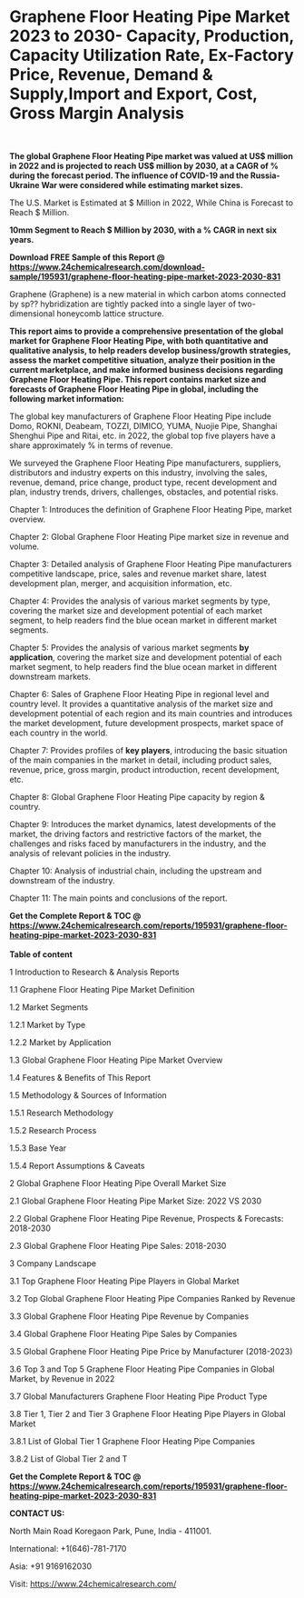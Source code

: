 <h1>Graphene Floor Heating Pipe Market 2023 to 2030- Capacity, Production, Capacity Utilization Rate, Ex-Factory Price, Revenue, Demand & Supply,Import and Export, Cost, Gross Margin Analysis</h1><br/><p><strong>The global Graphene Floor Heating Pipe market was valued at US$ million in 2022 and is projected to reach US$ million by 2030, at a <strong>CAGR</strong> of % during the forecast period. The influence of COVID-19 and the Russia-Ukraine War were considered while estimating market sizes.</strong></p><p>The U.S. Market is Estimated at $ Million in 2022, While China is Forecast to Reach $ Million.</p><p><strong>10mm Segment to Reach $ Million by 2030, with a % <strong>CAGR</strong> in next six years.</strong></p><div><b>Download FREE Sample of this Report @ <a href="https://www.24chemicalresearch.com/download-sample/195931/graphene-floor-heating-pipe-market-2023-2030-831">https://www.24chemicalresearch.com/download-sample/195931/graphene-floor-heating-pipe-market-2023-2030-831</a></b></div><p>
 
 Graphene (Graphene) is a new material in which carbon atoms connected by sp?? hybridization are tightly packed into a single layer of two-dimensional honeycomb lattice structure.</p><p><strong>This report aims to provide a comprehensive presentation of the global market for Graphene Floor Heating Pipe, with both quantitative and qualitative analysis, to help readers develop business/growth strategies, assess the market competitive situation, analyze their position in the current marketplace, and make informed business decisions regarding Graphene Floor Heating Pipe. This report contains market size and forecasts of Graphene Floor Heating Pipe in global, including the following market information:</strong></p><p>The global key manufacturers of Graphene Floor Heating Pipe include Domo, ROKNI, Deabeam, TOZZI, DIMICO, YUMA, Nuojie Pipe, Shanghai Shenghui Pipe and Ritai, etc. in 2022, the global top five players have a share approximately % in terms of revenue.</p><p>We surveyed the Graphene Floor Heating Pipe manufacturers, suppliers, distributors and industry experts on this industry, involving the sales, revenue, demand, price change, product type, recent development and plan, industry trends, drivers, challenges, obstacles, and potential risks.</p><p>Chapter 1: Introduces the definition of Graphene Floor Heating Pipe, market overview.</p><p>Chapter 2: Global Graphene Floor Heating Pipe market size in revenue and volume.</p><p>Chapter 3: Detailed analysis of Graphene Floor Heating Pipe manufacturers competitive landscape, price, sales and revenue market share, latest development plan, merger, and acquisition information, etc.</p><p>Chapter 4: Provides the analysis of various market segments by type, covering the market size and development potential of each market segment, to help readers find the blue ocean market in different market segments.</p><p>Chapter 5: Provides the analysis of various market segments <strong>by application</strong>, covering the market size and development potential of each market segment, to help readers find the blue ocean market in different downstream markets.</p><p>Chapter 6: Sales of Graphene Floor Heating Pipe in regional level and country level. It provides a quantitative analysis of the market size and development potential of each region and its main countries and introduces the market development, future development prospects, market space of each country in the world.</p><p>Chapter 7: Provides profiles of <strong>key players</strong>, introducing the basic situation of the main companies in the market in detail, including product sales, revenue, price, gross margin, product introduction, recent development, etc.</p><p>Chapter 8: Global Graphene Floor Heating Pipe capacity by region & country.</p><p>Chapter 9: Introduces the market dynamics, latest developments of the market, the driving factors and restrictive factors of the market, the challenges and risks faced by manufacturers in the industry, and the analysis of relevant policies in the industry.</p><p>Chapter 10: Analysis of industrial chain, including the upstream and downstream of the industry.</p><p>Chapter 11: The main points and conclusions of the report.</p><div><b>Get the Complete Report & TOC @ <a href="https://www.24chemicalresearch.com/reports/195931/graphene-floor-heating-pipe-market-2023-2030-831">https://www.24chemicalresearch.com/reports/195931/graphene-floor-heating-pipe-market-2023-2030-831</a></b></div><br><b>Table of content</b><p>1 Introduction to Research & Analysis Reports<br />
 
  1.1 Graphene Floor Heating Pipe Market Definition<br />
 
  1.2 Market Segments<br />
 
  1.2.1 Market by Type<br />
 
  1.2.2 Market by Application<br />
 
  1.3 Global Graphene Floor Heating Pipe Market Overview<br />
 
  1.4 Features & Benefits of This Report<br />
 
  1.5 Methodology & Sources of Information<br />
 
  1.5.1 Research Methodology<br />
 
  1.5.2 Research Process<br />
 
  1.5.3 Base Year<br />
 
  1.5.4 Report Assumptions & Caveats<br />
 
 2 Global Graphene Floor Heating Pipe Overall Market Size<br />
 
  2.1 Global Graphene Floor Heating Pipe Market Size: 2022 VS 2030<br />
 
  2.2 Global Graphene Floor Heating Pipe Revenue, Prospects & Forecasts: 2018-2030<br />
 
  2.3 Global Graphene Floor Heating Pipe Sales: 2018-2030<br />
 
 3 Company Landscape<br />
 
  3.1 Top Graphene Floor Heating Pipe Players in Global Market<br />
 
  3.2 Top Global Graphene Floor Heating Pipe Companies Ranked by Revenue<br />
 
  3.3 Global Graphene Floor Heating Pipe Revenue by Companies<br />
 
  3.4 Global Graphene Floor Heating Pipe Sales by Companies<br />
 
  3.5 Global Graphene Floor Heating Pipe Price by Manufacturer (2018-2023)<br />
 
  3.6 Top 3 and Top 5 Graphene Floor Heating Pipe Companies in Global Market, by Revenue in 2022<br />
 
  3.7 Global Manufacturers Graphene Floor Heating Pipe Product Type<br />
 
  3.8 Tier 1, Tier 2 and Tier 3 Graphene Floor Heating Pipe Players in Global Market<br />
 
  3.8.1 List of Global Tier 1 Graphene Floor Heating Pipe Companies<br />
 
  3.8.2 List of Global Tier 2 and T<br><div><b>Get the Complete Report & TOC @ <a href="https://www.24chemicalresearch.com/reports/195931/graphene-floor-heating-pipe-market-2023-2030-831">https://www.24chemicalresearch.com/reports/195931/graphene-floor-heating-pipe-market-2023-2030-831</a></b></div></p>
 
 <b>CONTACT US:</b><br>
 
 North Main Road Koregaon Park, Pune, India - 411001.<br/>
 
 International: +1(646)-781-7170<br/>
 
 Asia: +91 9169162030<br/>
 
 Visit: <a href="https://www.24chemicalresearch.com/">https://www.24chemicalresearch.com/</a>
 
 <br>